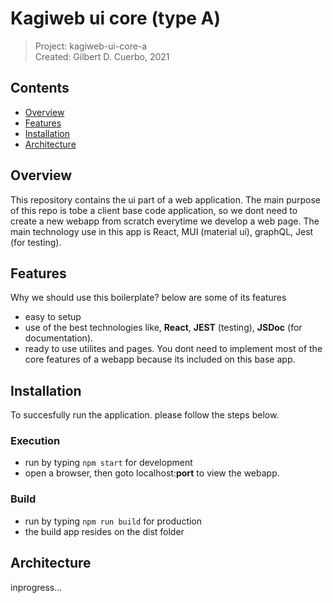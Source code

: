 # Kagiweb ui core (type A)
 > Project: kagiweb-ui-core-a  
 > Created: Gilbert D. Cuerbo, 2021


## Contents  
- [Overview](#overview)
- [Features](#features)
- [Installation](#installation)
- [Architecture](#architecture)


## Overview
This repository contains the ui part of a web application. The main purpose of this repo is tobe a client
base code application, so we dont need to create a new webapp from scratch everytime we develop a web page. The main
technology use in this app is React, MUI (material ui), graphQL, Jest (for testing).


## Features
Why we should use this boilerplate? below are some of its features
- easy to setup
- use of the best technologies like, **React**, **JEST** (testing), **JSDoc** (for documentation).
- ready to use utilites and pages. You dont need to implement most of the core features of a webapp because its included
  on this base app.


## Installation
To succesfully run the application. please follow the steps below.

### Execution
- run by typing `npm start` for development
- open a browser, then goto localhost:**port** to view the webapp.

### Build
- run by typing `npm run build` for production
- the build app resides on the dist folder



## Architecture
inprogress...